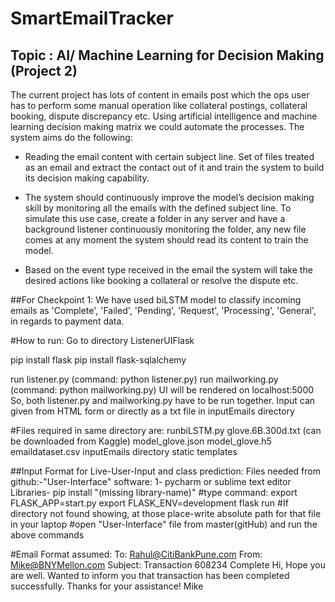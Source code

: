 # SmartEmailTracker

## Topic : AI/ Machine Learning for Decision Making (Project 2)

The current project has lots of content in emails post which the ops user has to perform some manual operation like collateral postings, collateral booking, dispute discrepancy etc. Using artificial intelligence and machine learning decision making matrix we could automate the processes. The system aims do the following:

- Reading the email content with certain subject line. Set of files treated as an email and extract the contact out of it and train the system to build its decision making capability.

- The system should continuously improve the model’s decision making skill by monitoring all the emails with the defined subject line. To simulate this use case, create a folder in any server and have a background listener continuously monitoring the folder, any new file comes at any moment the system should read its content to train the model.

- Based on the event type received in the email the system will take the desired actions like booking a collateral or resolve the dispute etc.

##For Checkpoint 1:
We have used biLSTM model to classify incoming emails as 'Complete', 'Failed', 'Pending', 'Request', 'Processing', 'General', in regards to payment data.

#How to run:
Go to directory ListenerUIFlask

pip install flask
pip install flask-sqlalchemy

run listener.py (command: python listener.py)
run mailworking.py (command: python mailworking.py)
UI will be rendered on localhost:5000
So, both listener.py and mailworking.py have to be run together.
Input can given from HTML form or directly as a txt file in inputEmails directory

#Files required in same directory are:
runbiLSTM.py
glove.6B.300d.txt (can be downloaded from Kaggle)
model_glove.json
model_glove.h5
emaildataset.csv
inputEmails directory
static
templates

##Input Format for Live-User-Input and class prediction:
Files needed from github:-"User-Interface"
software: 1- pycharm or sublime text editor
Libraries- pip install "(missing library-name)"
#type command:
export FLASK_APP=start.py
export FLASK_ENV=development
flask run
	#If directory not found showing, at those place-write absolute path for 	that file in your laptop
	#open "User-Interface" file from master(gitHub) and run the above commands

#Email Format assumed:
To: Rahul@CitiBankPune.com
From: Mike@BNYMellon.com
Subject: Transaction 608234 Complete
Hi,
Hope you are well.
Wanted to inform you that transaction has been completed successfully.
Thanks for your assistance!
Mike
